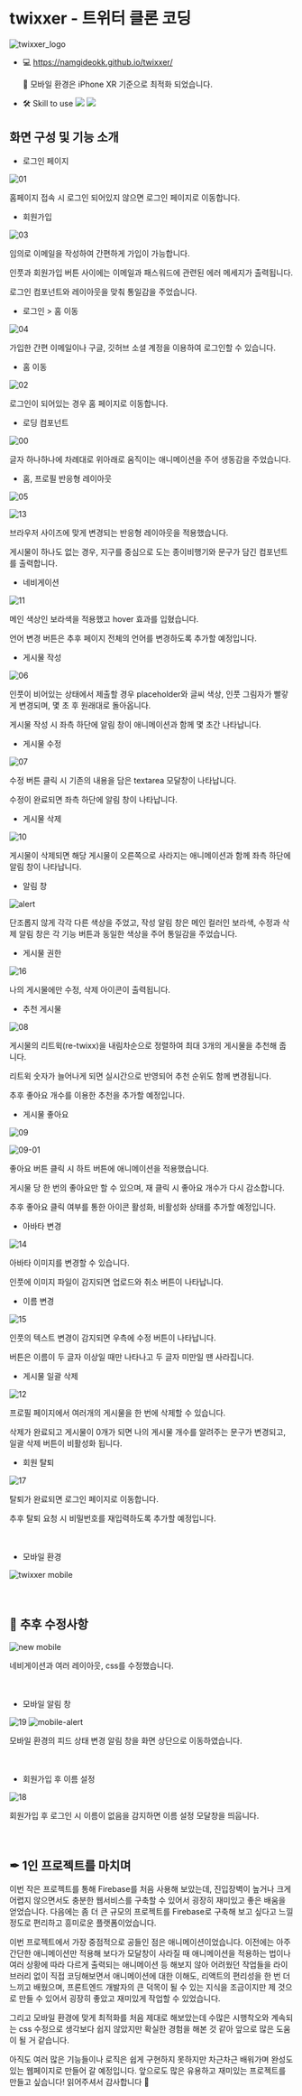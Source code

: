 # twixxer - 트위터 클론 코딩



![twixxer_logo](https://user-images.githubusercontent.com/96227239/166665215-9f5d715c-9816-458c-9326-7d16019c3840.png)



- 💻 https://namgideokk.github.io/twixxer/

  📱 모바일 환경은 iPhone XR 기준으로 최적화 되었습니다.

- 🛠 Skill to use <img src="https://img.shields.io/badge/React-61DAFB?style=flat-square&logo=React&logoColor=black"/> <img src="https://img.shields.io/badge/Firebase-FFCA28?style=flat-square&logo=Firebase&logoColor=black"/>



## 화면 구성 및 기능 소개

- 로그인 페이지

![01](https://user-images.githubusercontent.com/96227239/166665595-4f668f1f-ea5d-4380-b8ce-de76fb815f04.gif)

홈페이지 접속 시 로그인 되어있지 않으면 로그인 페이지로 이동합니다.



- 회원가입

![03](https://user-images.githubusercontent.com/96227239/166666012-a73b759a-3c72-4fbd-a06e-a055b33bf14a.gif)

임의로 이메일을 작성하여 간편하게 가입이 가능합니다.

인풋과 회원가입 버튼 사이에는 이메일과 패스워드에 관련된 에러 메세지가 출력됩니다.

로그인 컴포넌트와 레이아웃을 맞춰 통일감을 주었습니다.



- 로그인 > 홈 이동

![04](https://user-images.githubusercontent.com/96227239/166666847-9dcb3a44-4055-4f41-aa8a-8c7aeebde235.gif)

가입한 간편 이메일이나 구글, 깃허브 소셜 계정을 이용하여 로그인할 수 있습니다.



- 홈 이동

![02](https://user-images.githubusercontent.com/96227239/166666413-c9363a82-58dc-4dde-aa00-1846a797d72b.gif)

로그인이 되어있는 경우 홈 페이지로 이동합니다.



- 로딩 컴포넌트

![00](https://user-images.githubusercontent.com/96227239/166666543-f2117c91-13a6-4e8d-8953-5c894e0dfac5.gif)

글자 하나하나에 차례대로 위아래로 움직이는 애니메이션을 주어 생동감을 주었습니다.



- 홈, 프로필 반응형 레이아웃

![05](https://user-images.githubusercontent.com/96227239/166667071-f11895de-e56d-47ae-86e1-3c469e3cb8ee.gif)

![13](https://user-images.githubusercontent.com/96227239/166670224-b044f196-bdba-4b63-ad85-b46a5c0b2117.gif)

브라우저 사이즈에 맞게 변경되는 반응형 레이아웃을 적용했습니다.

게시물이 하나도 없는 경우, 지구를 중심으로 도는 종이비행기와 문구가 담긴 컴포넌트를 출력합니다.



- 네비게이션

![11](https://user-images.githubusercontent.com/96227239/166667412-a0634ec8-ba1f-4bb9-81f1-87903f52adf9.gif)

메인 색상인 보라색을 적용했고 hover 효과를 입혔습니다.

언어 변경 버튼은 추후 페이지 전체의 언어를 변경하도록 추가할 예정입니다.



- 게시물 작성

![06](https://user-images.githubusercontent.com/96227239/166667723-da52e429-245c-4182-87dc-c0a4163224bd.gif)

인풋이 비어있는 상태에서 제출할 경우 placeholder와 글씨 색상, 인풋 그림자가 빨갛게 변경되며, 몇 초 후 원래대로 돌아옵니다.

게시물 작성 시 좌측 하단에 알림 창이 애니메이션과 함께 몇 초간 나타납니다.



- 게시물 수정

![07](https://user-images.githubusercontent.com/96227239/166668067-10292f67-7c18-4439-a4bb-d93d5a6ed273.gif)

수정 버튼 클릭 시 기존의 내용을 담은 textarea 모달창이 나타납니다.

수정이 완료되면 좌측 하단에 알림 창이 나타납니다.



- 게시물 삭제

![10](https://user-images.githubusercontent.com/96227239/166668295-130645af-9ade-47fa-8406-12b7a7434030.gif)

게시물이 삭제되면 해당 게시물이 오른쪽으로 사라지는 애니메이션과 함께 좌측 하단에 알림 창이 나타납니다.



- 알림 창

![alert](https://user-images.githubusercontent.com/96227239/166668505-07d6687b-ad11-473b-9b40-27a98cf8d164.jpg)

단조롭지 않게 각각 다른 색상을 주었고, 작성 알림 창은 메인 컬러인 보라색, 수정과 삭제 알림 창은 각 기능 버튼과 동일한 색상을 주어 통일감을 주었습니다.



- 게시물 권한

![16](https://user-images.githubusercontent.com/96227239/166671713-b42f535c-1a51-4e74-abbe-d05cc6709b5c.gif)

나의 게시물에만 수정, 삭제 아이콘이 출력됩니다.



- 추천 게시물

![08](https://user-images.githubusercontent.com/96227239/166668882-e993d817-1425-4daf-b579-59a06a33f1f0.gif)

게시물의 리트윅(re-twixx)을 내림차순으로 정렬하여 최대 3개의 게시물을 추천해 줍니다.

리트윅 숫자가 늘어나게 되면 실시간으로 반영되어 추천 순위도 함께 변경됩니다.

추후 좋아요 개수를 이용한 추천을 추가할 예정입니다.



- 게시물 좋아요

![09](https://user-images.githubusercontent.com/96227239/166669360-71532a09-8c64-4795-b2b5-4188f97452f7.gif)

![09-01](https://user-images.githubusercontent.com/96227239/166669635-9950bb05-f124-48d4-b151-e351587db95a.gif)

좋아요 버튼 클릭 시 하트 버튼에 애니메이션을 적용했습니다.

게시물 당 한 번의 좋아요만 할 수 있으며, 재 클릭 시 좋아요 개수가 다시 감소합니다.

추후 좋아요 클릭 여부를 통한 아이콘 활성화, 비활성화 상태를 추가할 예정입니다.



- 아바타 변경

![14](https://user-images.githubusercontent.com/96227239/166670440-1a4cf9f9-8a3e-489b-b657-41a505678087.gif)

아바타 이미지를 변경할 수 있습니다.

인풋에 이미지 파일이 감지되면 업로드와 취소 버튼이 나타납니다.



- 이름 변경

![15](https://user-images.githubusercontent.com/96227239/166670712-d4a3edfd-6b2c-4616-9a3b-380144d8a414.gif)

인풋의 텍스트 변경이 감지되면 우측에 수정 버튼이 나타납니다.

버튼은 이름이 두 글자 이상일 때만 나타나고 두 글자 미만일 땐 사라집니다.



- 게시물 일괄 삭제

![12](https://user-images.githubusercontent.com/96227239/166669953-035ee909-36c9-49d2-bbd8-dc765611be9b.gif)

프로필 페이지에서 여러개의 게시물을 한 번에 삭제할 수 있습니다.

삭제가 완료되고 게시물이 0개가 되면 나의 게시물 개수를 알려주는 문구가 변경되고, 일괄 삭제 버튼이 비활성화 됩니다.



- 회원 탈퇴

![17](https://user-images.githubusercontent.com/96227239/166671102-425d04f5-fbfd-4d54-b570-e671a3293584.gif)

탈퇴가 완료되면 로그인 페이지로 이동합니다.

추후 탈퇴 요청 시 비밀번호를 재입력하도록 추가할 예정입니다.

　
 
 - 모바일 환경

![twixxer mobile](https://user-images.githubusercontent.com/96227239/166860188-b778a8e1-9ea7-445d-b11e-c706bbd70b2d.jpg)

　
 
## 📌 추후 수정사항

![new mobile](https://user-images.githubusercontent.com/96227239/167062682-80826cfc-0298-4aa3-b5a2-2f2c0e2340bb.jpg)

네비게이션과 여러 레이아웃, css를 수정했습니다.

　

- 모바일 알림 창

![19](https://user-images.githubusercontent.com/96227239/167255385-15f757f3-85dd-479d-a8c7-3734fdc6c0a8.gif)
![mobile-alert](https://user-images.githubusercontent.com/96227239/167255388-6ffd8a06-599b-4db1-a845-5d631014254f.jpg)

모바일 환경의 피드 상태 변경 알림 창을 화면 상단으로 이동하였습니다.

　
 
 - 회원가입 후 이름 설정

![18](https://user-images.githubusercontent.com/96227239/167245903-659adf8d-7a38-445c-9a01-c96e016edd47.gif)

회원가입 후 로그인 시 이름이 없음을 감지하면 이름 설정 모달창을 띄웁니다.

　

## ✒ 1인 프로젝트를 마치며

이번 작은 프로젝트를 통해 Firebase를 처음 사용해 보았는데, 진입장벽이 높거나 크게 어렵지 않으면서도 충분한 웹서비스를 구축할 수 있어서 굉장히 재미있고 좋은 배움을 얻었습니다. 다음에는 좀 더 큰 규모의 프로젝트를 Firebase로 구축해 보고 싶다고 느낄 정도로 편리하고 흥미로운 플랫폼이었습니다.

이번 프로젝트에서 가장 중점적으로 공들인 점은 애니메이션이었습니다. 이전에는 아주 간단한 애니메이션만 적용해 보다가 모달창이 사라질 때 애니메이션을 적용하는 법이나 여러 상황에 따라 다르게 출력되는 애니메이션 등 해보지 않아 어려웠던 작업들을 라이브러리 없이 직접 코딩해보면서 애니메이션에 대한 이해도, 리액트의 편리성을 한 번 더 느끼고 배웠으며, 프론트엔드 개발자의 큰 덕목이 될 수 있는 지식을 조금이지만 제 것으로 만들 수 있어서 굉장히 좋았고 재미있게 작업할 수 있었습니다.

그리고 모바일 환경에 맞게 최적화를 처음 제대로 해보았는데 수많은 시행착오와 계속되는 css 수정으로 생각보다 쉽지 않았지만 확실한 경험을 해본 것 같아 앞으로 많은 도움이 될 거 같습니다.

아직도 여러 많은 기능들이나 로직은 쉽게 구현하지 못하지만 차근차근 배워가며 완성도 있는 웹페이지로 만들어 갈 예정입니다.
앞으로도 많은 유용하고 재미있는 프로젝트를 만들고 싶습니다! 읽어주셔서 감사합니다 👋
